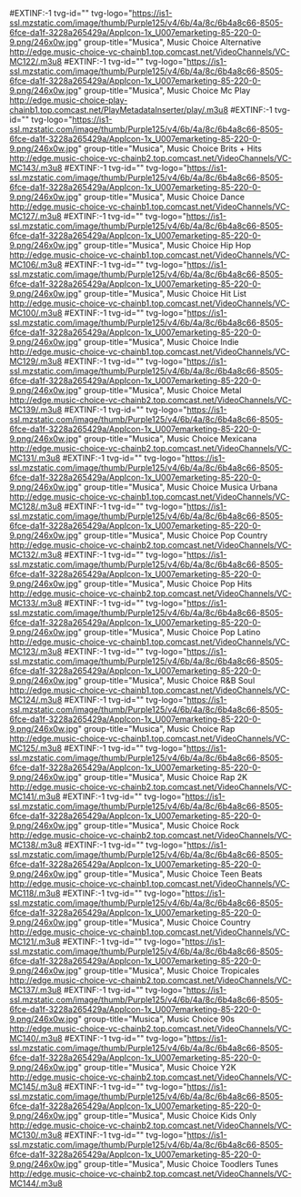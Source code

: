 
#EXTINF:-1 tvg-id="" tvg-logo="https://is1-ssl.mzstatic.com/image/thumb/Purple125/v4/6b/4a/8c/6b4a8c66-8505-6fce-da1f-3228a265429a/AppIcon-1x_U007emarketing-85-220-0-9.png/246x0w.jpg" group-title="Musica", Music Choice Alternative
http://edge.music-choice-vc-chainb1.top.comcast.net/VideoChannels/VC-MC122/.m3u8
#EXTINF:-1 tvg-id="" tvg-logo="https://is1-ssl.mzstatic.com/image/thumb/Purple125/v4/6b/4a/8c/6b4a8c66-8505-6fce-da1f-3228a265429a/AppIcon-1x_U007emarketing-85-220-0-9.png/246x0w.jpg" group-title="Musica", Music Choice Mc Play
http://edge.music-choice-play-chainb1.top.comcast.net/PlayMetadataInserter/play/.m3u8
#EXTINF:-1 tvg-id="" tvg-logo="https://is1-ssl.mzstatic.com/image/thumb/Purple125/v4/6b/4a/8c/6b4a8c66-8505-6fce-da1f-3228a265429a/AppIcon-1x_U007emarketing-85-220-0-9.png/246x0w.jpg" group-title="Musica", Music Choice Brits + Hits
http://edge.music-choice-vc-chainb2.top.comcast.net/VideoChannels/VC-MC143/.m3u8
#EXTINF:-1 tvg-id="" tvg-logo="https://is1-ssl.mzstatic.com/image/thumb/Purple125/v4/6b/4a/8c/6b4a8c66-8505-6fce-da1f-3228a265429a/AppIcon-1x_U007emarketing-85-220-0-9.png/246x0w.jpg" group-title="Musica", Music Choice Dance
http://edge.music-choice-vc-chainb1.top.comcast.net/VideoChannels/VC-MC127/.m3u8
#EXTINF:-1 tvg-id="" tvg-logo="https://is1-ssl.mzstatic.com/image/thumb/Purple125/v4/6b/4a/8c/6b4a8c66-8505-6fce-da1f-3228a265429a/AppIcon-1x_U007emarketing-85-220-0-9.png/246x0w.jpg" group-title="Musica", Music Choice Hip Hop
http://edge.music-choice-vc-chainb1.top.comcast.net/VideoChannels/VC-MC106/.m3u8
#EXTINF:-1 tvg-id="" tvg-logo="https://is1-ssl.mzstatic.com/image/thumb/Purple125/v4/6b/4a/8c/6b4a8c66-8505-6fce-da1f-3228a265429a/AppIcon-1x_U007emarketing-85-220-0-9.png/246x0w.jpg" group-title="Musica", Music Choice Hit List
http://edge.music-choice-vc-chainb1.top.comcast.net/VideoChannels/VC-MC100/.m3u8
#EXTINF:-1 tvg-id="" tvg-logo="https://is1-ssl.mzstatic.com/image/thumb/Purple125/v4/6b/4a/8c/6b4a8c66-8505-6fce-da1f-3228a265429a/AppIcon-1x_U007emarketing-85-220-0-9.png/246x0w.jpg" group-title="Musica", Music Choice Indie
http://edge.music-choice-vc-chainb1.top.comcast.net/VideoChannels/VC-MC129/.m3u8
#EXTINF:-1 tvg-id="" tvg-logo="https://is1-ssl.mzstatic.com/image/thumb/Purple125/v4/6b/4a/8c/6b4a8c66-8505-6fce-da1f-3228a265429a/AppIcon-1x_U007emarketing-85-220-0-9.png/246x0w.jpg" group-title="Musica", Music Choice Metal
http://edge.music-choice-vc-chainb2.top.comcast.net/VideoChannels/VC-MC139/.m3u8
#EXTINF:-1 tvg-id="" tvg-logo="https://is1-ssl.mzstatic.com/image/thumb/Purple125/v4/6b/4a/8c/6b4a8c66-8505-6fce-da1f-3228a265429a/AppIcon-1x_U007emarketing-85-220-0-9.png/246x0w.jpg" group-title="Musica", Music Choice Mexicana
http://edge.music-choice-vc-chainb2.top.comcast.net/VideoChannels/VC-MC131/.m3u8
#EXTINF:-1 tvg-id="" tvg-logo="https://is1-ssl.mzstatic.com/image/thumb/Purple125/v4/6b/4a/8c/6b4a8c66-8505-6fce-da1f-3228a265429a/AppIcon-1x_U007emarketing-85-220-0-9.png/246x0w.jpg" group-title="Musica", Music Choice Musica Urbana
http://edge.music-choice-vc-chainb1.top.comcast.net/VideoChannels/VC-MC128/.m3u8
#EXTINF:-1 tvg-id="" tvg-logo="https://is1-ssl.mzstatic.com/image/thumb/Purple125/v4/6b/4a/8c/6b4a8c66-8505-6fce-da1f-3228a265429a/AppIcon-1x_U007emarketing-85-220-0-9.png/246x0w.jpg" group-title="Musica", Music Choice Pop Country
http://edge.music-choice-vc-chainb2.top.comcast.net/VideoChannels/VC-MC132/.m3u8
#EXTINF:-1 tvg-id="" tvg-logo="https://is1-ssl.mzstatic.com/image/thumb/Purple125/v4/6b/4a/8c/6b4a8c66-8505-6fce-da1f-3228a265429a/AppIcon-1x_U007emarketing-85-220-0-9.png/246x0w.jpg" group-title="Musica", Music Choice Pop Hits
http://edge.music-choice-vc-chainb2.top.comcast.net/VideoChannels/VC-MC133/.m3u8
#EXTINF:-1 tvg-id="" tvg-logo="https://is1-ssl.mzstatic.com/image/thumb/Purple125/v4/6b/4a/8c/6b4a8c66-8505-6fce-da1f-3228a265429a/AppIcon-1x_U007emarketing-85-220-0-9.png/246x0w.jpg" group-title="Musica", Music Choice Pop Latino
http://edge.music-choice-vc-chainb1.top.comcast.net/VideoChannels/VC-MC123/.m3u8
#EXTINF:-1 tvg-id="" tvg-logo="https://is1-ssl.mzstatic.com/image/thumb/Purple125/v4/6b/4a/8c/6b4a8c66-8505-6fce-da1f-3228a265429a/AppIcon-1x_U007emarketing-85-220-0-9.png/246x0w.jpg" group-title="Musica", Music Choice R&B Soul
http://edge.music-choice-vc-chainb1.top.comcast.net/VideoChannels/VC-MC124/.m3u8
#EXTINF:-1 tvg-id="" tvg-logo="https://is1-ssl.mzstatic.com/image/thumb/Purple125/v4/6b/4a/8c/6b4a8c66-8505-6fce-da1f-3228a265429a/AppIcon-1x_U007emarketing-85-220-0-9.png/246x0w.jpg" group-title="Musica", Music Choice Rap
http://edge.music-choice-vc-chainb1.top.comcast.net/VideoChannels/VC-MC125/.m3u8
#EXTINF:-1 tvg-id="" tvg-logo="https://is1-ssl.mzstatic.com/image/thumb/Purple125/v4/6b/4a/8c/6b4a8c66-8505-6fce-da1f-3228a265429a/AppIcon-1x_U007emarketing-85-220-0-9.png/246x0w.jpg" group-title="Musica", Music Choice Rap 2K
http://edge.music-choice-vc-chainb2.top.comcast.net/VideoChannels/VC-MC141/.m3u8
#EXTINF:-1 tvg-id="" tvg-logo="https://is1-ssl.mzstatic.com/image/thumb/Purple125/v4/6b/4a/8c/6b4a8c66-8505-6fce-da1f-3228a265429a/AppIcon-1x_U007emarketing-85-220-0-9.png/246x0w.jpg" group-title="Musica", Music Choice Rock
http://edge.music-choice-vc-chainb2.top.comcast.net/VideoChannels/VC-MC138/.m3u8
#EXTINF:-1 tvg-id="" tvg-logo="https://is1-ssl.mzstatic.com/image/thumb/Purple125/v4/6b/4a/8c/6b4a8c66-8505-6fce-da1f-3228a265429a/AppIcon-1x_U007emarketing-85-220-0-9.png/246x0w.jpg" group-title="Musica", Music Choice Teen Beats
http://edge.music-choice-vc-chainb1.top.comcast.net/VideoChannels/VC-MC118/.m3u8
#EXTINF:-1 tvg-id="" tvg-logo="https://is1-ssl.mzstatic.com/image/thumb/Purple125/v4/6b/4a/8c/6b4a8c66-8505-6fce-da1f-3228a265429a/AppIcon-1x_U007emarketing-85-220-0-9.png/246x0w.jpg" group-title="Musica", Music Choice Country
http://edge.music-choice-vc-chainb1.top.comcast.net/VideoChannels/VC-MC121/.m3u8
#EXTINF:-1 tvg-id="" tvg-logo="https://is1-ssl.mzstatic.com/image/thumb/Purple125/v4/6b/4a/8c/6b4a8c66-8505-6fce-da1f-3228a265429a/AppIcon-1x_U007emarketing-85-220-0-9.png/246x0w.jpg" group-title="Musica", Music Choice Tropicales
http://edge.music-choice-vc-chainb2.top.comcast.net/VideoChannels/VC-MC137/.m3u8
#EXTINF:-1 tvg-id="" tvg-logo="https://is1-ssl.mzstatic.com/image/thumb/Purple125/v4/6b/4a/8c/6b4a8c66-8505-6fce-da1f-3228a265429a/AppIcon-1x_U007emarketing-85-220-0-9.png/246x0w.jpg" group-title="Musica", Music Choice 90s
http://edge.music-choice-vc-chainb2.top.comcast.net/VideoChannels/VC-MC140/.m3u8
#EXTINF:-1 tvg-id="" tvg-logo="https://is1-ssl.mzstatic.com/image/thumb/Purple125/v4/6b/4a/8c/6b4a8c66-8505-6fce-da1f-3228a265429a/AppIcon-1x_U007emarketing-85-220-0-9.png/246x0w.jpg" group-title="Musica", Music Choice Y2K
http://edge.music-choice-vc-chainb2.top.comcast.net/VideoChannels/VC-MC145/.m3u8
#EXTINF:-1 tvg-id="" tvg-logo="https://is1-ssl.mzstatic.com/image/thumb/Purple125/v4/6b/4a/8c/6b4a8c66-8505-6fce-da1f-3228a265429a/AppIcon-1x_U007emarketing-85-220-0-9.png/246x0w.jpg" group-title="Musica", Music Choice Kids Only
http://edge.music-choice-vc-chainb2.top.comcast.net/VideoChannels/VC-MC130/.m3u8
#EXTINF:-1 tvg-id="" tvg-logo="https://is1-ssl.mzstatic.com/image/thumb/Purple125/v4/6b/4a/8c/6b4a8c66-8505-6fce-da1f-3228a265429a/AppIcon-1x_U007emarketing-85-220-0-9.png/246x0w.jpg" group-title="Musica", Music Choice Toodlers Tunes
http://edge.music-choice-vc-chainb2.top.comcast.net/VideoChannels/VC-MC144/.m3u8








